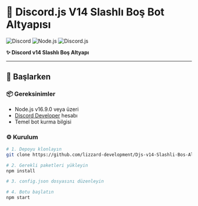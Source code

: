 # 🤖 Discord.js V14 Slashlı Boş Bot Altyapısı

![Discord](https://img.shields.io/badge/Discord-5865F2?style=for-the-badge&logo=discord&logoColor=white)
![Node.js](https://img.shields.io/badge/Node.js-43853D?style=for-the-badge&logo=node.js&logoColor=white)
![Discord.js](https://img.shields.io/badge/discord.js-v14-5865F2?style=for-the-badge&logo=discord)

**✨ Discord v14 Slashlı Boş Altyapı**

---

## 🚀 Başlarken

### 📦 Gereksinimler
- Node.js v16.9.0 veya üzeri
- [Discord Developer](https://discord.com/developers/applications) hesabı
- Temel bot kurma bilgisi

### ⚙️ Kurulum
```bash
# 1. Depoyu klonlayın
git clone https://github.com/lizzard-development/Djs-v14-Slashli-Bos-Altyapi

# 2. Gerekli paketleri yükleyin
npm install

# 3. config.json dosyasını düzenleyin

# 4. Botu başlatın
npm start